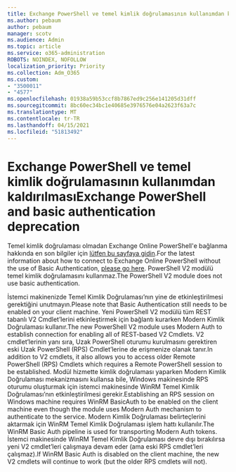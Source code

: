 ```yaml
---
title: Exchange PowerShell ve temel kimlik doğrulamasının kullanımdan kaldırılması
ms.author: pebaum
author: pebaum
manager: scotv
ms.audience: Admin
ms.topic: article
ms.service: o365-administration
ROBOTS: NOINDEX, NOFOLLOW
localization_priority: Priority
ms.collection: Adm_O365
ms.custom:
- "3500011"
- "4577"
ms.openlocfilehash: 01938a59b53ccf8b7867ed9c256e141205d31dff
ms.sourcegitcommit: 8bc60ec34bc1e40685e3976576e04a2623f63a7c
ms.translationtype: MT
ms.contentlocale: tr-TR
ms.lasthandoff: 04/15/2021
ms.locfileid: "51813492"
---
```

# <a name="exchange-powershell-and-basic-authentication-deprecation"></a><span data-ttu-id="b6009-102">Exchange PowerShell ve temel kimlik doğrulamasının kullanımdan kaldırılması</span><span class="sxs-lookup"><span data-stu-id="b6009-102">Exchange PowerShell and basic authentication deprecation</span></span>

<span data-ttu-id="b6009-103">Temel kimlik doğrulaması olmadan Exchange Online PowerShell'e bağlanma hakkında en son bilgiler için [lütfen bu sayfaya gidin](https://aka.ms/exops-docs).</span><span class="sxs-lookup"><span data-stu-id="b6009-103">For the latest information about how to connect to Exchange Online PowerShell without the use of Basic Authentication, [please go here](https://aka.ms/exops-docs).</span></span> <span data-ttu-id="b6009-104">PowerShell V2 modülü temel kimlik doğrulamasını kullanmaz.</span><span class="sxs-lookup"><span data-stu-id="b6009-104">The PowerShell V2 module does not use basic authentication.</span></span>

<span data-ttu-id="b6009-105">İstemci makinenizde Temel Kimlik Doğrulaması’nın yine de etkinleştirilmesi gerektiğini unutmayın.</span><span class="sxs-lookup"><span data-stu-id="b6009-105">Please note that Basic Authentication still needs to be enabled on your client machine.</span></span>
<span data-ttu-id="b6009-106">Yeni PowerShell V2 modülü tüm REST tabanlı V2 Cmdlet’lerini etkinleştirmek için bağlantı kurarken Modern Kimlik Doğrulaması kullanır.</span><span class="sxs-lookup"><span data-stu-id="b6009-106">The new PowerShell V2 module uses Modern Auth to establish connection for enabling all of REST-based V2 Cmdlets.</span></span> <span data-ttu-id="b6009-107">V2 cmdlet’lerinin yanı sıra, Uzak PowerShell oturumu kurulmasını gerektiren eski Uzak PowerShell (RPS) Cmdlet’lerine de erişmenize olanak tanır.</span><span class="sxs-lookup"><span data-stu-id="b6009-107">In addition to V2 cmdlets, it also allows you to access older Remote PowerShell (RPS) Cmdlets which requires a Remote PowerShell session to be established.</span></span> <span data-ttu-id="b6009-108">Modül hizmette kimlik doğrulaması yaparken Modern Kimlik Doğrulaması mekanizmasını kullansa bile, Windows makinesinde RPS oturumu oluşturmak için istemci makinesinde WinRM Temel Kimlik Doğrulaması’nın etkinleştirilmesi gerekir.</span><span class="sxs-lookup"><span data-stu-id="b6009-108">Establishing an RPS session on Windows machine requires WinRM BasicAuth to be enabled on the client machine even though the module uses Modern Auth mechanism to authenticate to the service.</span></span> <span data-ttu-id="b6009-109">Modern Kimlik Doğrulaması belirteçlerini aktarmak için WinRM Temel Kimlik Doğrulaması işlem hattı kullanılır.</span><span class="sxs-lookup"><span data-stu-id="b6009-109">The WinRM Basic Auth pipeline is used for transporting Modern Auth tokens.</span></span> <span data-ttu-id="b6009-110">İstemci makinesinde WinRM Temel Kimlik Doğrulaması devre dışı bırakılırsa yeni V2 cmdlet’leri çalışmaya devam eder (ama eski RPS cmdlet’leri çalışmaz).</span><span class="sxs-lookup"><span data-stu-id="b6009-110">If WinRM Basic Auth is disabled on the client machine, the new V2 cmdlets will continue to work (but the older RPS cmdlets will not).</span></span>
